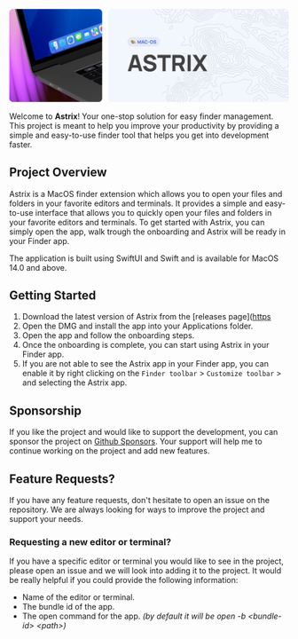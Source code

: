 <!-- markdownlint-disable-next-line first-line-heading -->
![Banner](./assets/astrix-readme-banner.png)

Welcome to **Astrix**! Your one-stop solution for easy finder management. This project is meant to help you improve your productivity by providing a simple and easy-to-use finder tool that helps you get into development faster.

## Project Overview

Astrix is a MacOS finder extension which allows you to open your files and folders in your favorite editors and terminals. It provides a simple and easy-to-use interface that allows you to quickly open your files and folders in your favorite editors and terminals. To get started with Astrix, you can simply open the app, walk trough the onboarding and Astrix will be ready in your Finder app.

The application is built using SwiftUI and Swift and is available for MacOS 14.0 and above.

## Getting Started

1. Download the latest version of Astrix from the [releases page]([https](https://github.com/thom1606/Astrix/releases)
2. Open the DMG and install the app into your Applications folder.
3. Open the app and follow the onboarding steps.
4. Once the onboarding is complete, you can start using Astrix in your Finder app.
5. If you are not able to see the Astrix app in your Finder app, you can enable it by right clicking on the `Finder toolbar` > `Customize toolbar` > and selecting the Astrix app.

## Sponsorship

If you like the project and would like to support the development, you can sponsor the project on [Github Sponsors](https://github.com/sponsors/thom1606). Your support will help me to continue working on the project and add new features.

## Feature Requests?

If you have any feature requests, don't hesitate to open an issue on the repository. We are always looking for ways to improve the project and support your needs.

### Requesting a new editor or terminal?

If you have a specific editor or terminal you would like to see in the project, please open an issue and we will look into adding it to the project. It would be really helpful if you could provide the following information:
- Name of the editor or terminal.
- The bundle id of the app.
- The open command for the app. _(by default it will be open -b \<bundle-id> \<path>)_
